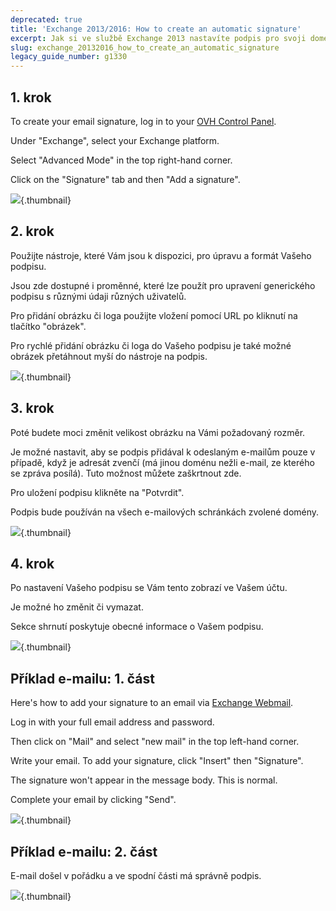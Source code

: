 ```yaml
---
deprecated: true
title: 'Exchange 2013/2016: How to create an automatic signature'
excerpt: Jak si ve službě Exchange 2013 nastavíte podpis pro svoji doménu.
slug: exchange_20132016_how_to_create_an_automatic_signature
legacy_guide_number: g1330
---
```



## 1. krok
To create your email signature, log in to your [OVH Control Panel](https://www.ovh.com/manager/web/login.html). 

Under "Exchange", select your Exchange platform.

Select "Advanced Mode" in the top right-hand corner. 

Click on the "Signature" tab and then "Add a signature".

![](images/img_1364.jpg){.thumbnail}


## 2. krok
Použijte nástroje, které Vám jsou k dispozici, pro úpravu a formát Vašeho podpisu.

Jsou zde dostupné i proměnné, které lze použít pro upravení generického podpisu s různými údaji různých uživatelů.

Pro přidání obrázku či loga použijte vložení pomocí URL po kliknutí na tlačítko "obrázek".


Pro rychlé přidání obrázku či loga do Vašeho podpisu je také možné obrázek přetáhnout myší do nástroje na podpis.

![](images/img_1365.jpg){.thumbnail}


## 3. krok
Poté budete moci změnit velikost obrázku na Vámi požadovaný rozměr.

Je možné nastavit, aby se podpis přidával k odeslaným e-mailům pouze v případě, když je adresát zvenčí (má jinou doménu nežli e-mail, ze kterého se zpráva posílá). Tuto možnost můžete zaškrtnout zde.

Pro uložení podpisu klikněte na "Potvrdit".

Podpis bude používán na všech e-mailových schránkách zvolené domény.

![](images/img_1368.jpg){.thumbnail}


## 4. krok
Po nastavení Vašeho podpisu se Vám tento zobrazí ve Vašem účtu.

Je možné ho změnit či vymazat.

Sekce shrnutí poskytuje obecné informace o Vašem podpisu.

![](images/img_1370.jpg){.thumbnail}


## Příklad e-mailu: 1. část
Here's how to add your signature to an email via [Exchange Webmail](https://ex.mail.ovh.net/owa/).

Log in with your full email address and password.

Then click on "Mail" and select "new mail" in the top left-hand corner.

Write your email. To add your signature, click "Insert" then "Signature".

The signature won't appear in the message body. This is normal.

Complete your email by clicking "Send".

![](images/img_1371.jpg){.thumbnail}


## Příklad e-mailu: 2. část
E-mail došel v pořádku a ve spodní části má správně podpis.

![](images/img_1372.jpg){.thumbnail}


